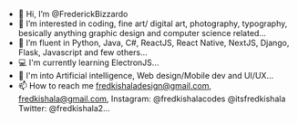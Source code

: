 - 👋 Hi, I’m @FrederickBizzardo
- 👀 I’m interested in coding, fine art/ digital art, photography, typography, besically anything graphic design and computer science related...
- 🌱 I’m fluent in Python, Java, C#, ReactJS, React Native, NextJS, Django, Flask, Javascript and few others...
- 💻 I'm currently learning ElectronJS...
- 💞️ I'm into Artificial intelligence, Web design/Mobile dev and UI/UX...
- 📫 How to reach me fredkishaladesign@gmail.com, fredkishala@gmail.com, Instagram: @fredkishalacodes @itsfredkishala Twitter: @fredkishala2...

<!---
FrederickBizzardo/FrederickBizzardo is a ✨ special ✨ repository because its `README.md` (this file) appears on your GitHub profile.
You can click the Preview link to take a look at your changes.
--->
